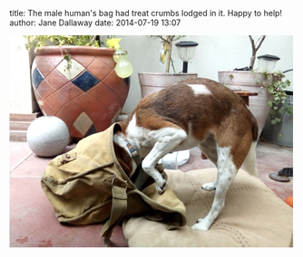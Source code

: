 
title: The male human's bag had treat crumbs lodged in it. Happy to help!
author: Jane Dallaway
date: 2014-07-19 13:07

<div><a href="/media/tp_IMG_20140719_130442.JPG"><img src="/media/tp_thumb_IMG_20140719_130442.JPG" width="500" height="375"/></a></div>


  
      